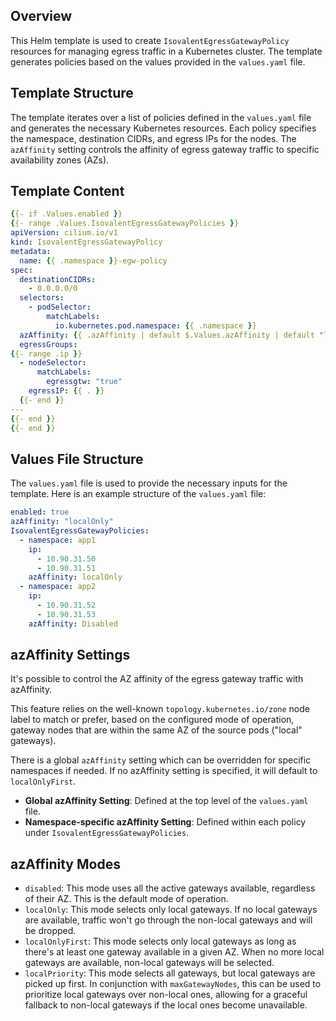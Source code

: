 ## Overview
This Helm template is used to create `IsovalentEgressGatewayPolicy` resources for managing egress traffic in a Kubernetes cluster. The template generates policies based on the values provided in the `values.yaml` file.

## Template Structure
The template iterates over a list of policies defined in the `values.yaml` file and generates the necessary Kubernetes resources. Each policy specifies the namespace, destination CIDRs, and egress IPs for the nodes. The `azAffinity` setting controls the affinity of egress gateway traffic to specific availability zones (AZs).

## Template Content
```yaml
{{- if .Values.enabled }}
{{- range .Values.IsovalentEgressGatewayPolicies }}
apiVersion: cilium.io/v1
kind: IsovalentEgressGatewayPolicy
metadata:
  name: {{ .namespace }}-egw-policy
spec:
  destinationCIDRs:
    - 0.0.0.0/0
  selectors:
    - podSelector:
        matchLabels:
          io.kubernetes.pod.namespace: {{ .namespace }}
  azAffinity: {{ .azAffinity | default $.Values.azAffinity | default "localOnlyFirst" }}
  egressGroups:
{{- range .ip }}
  - nodeSelector:
      matchLabels:
        egressgtw: "true"
    egressIP: {{ . }}
  {{- end }}
---
{{- end }}
{{- end }}
```

## Values File Structure
The `values.yaml` file is used to provide the necessary inputs for the template. Here is an example structure of the `values.yaml` file:

```yaml
enabled: true
azAffinity: "localOnly"
IsovalentEgressGatewayPolicies:
  - namespace: app1
    ip:
      - 10.90.31.50
      - 10.90.31.51
    azAffinity: localOnly
  - namespace: app2
    ip:
      - 10.90.31.52
      - 10.90.31.53
    azAffinity: Disabled
```

## azAffinity Settings
It's possible to control the AZ affinity of the egress gateway traffic with azAffinity.

This feature relies on the well-known `topology.kubernetes.io/zone` node label to match or prefer, based on the configured mode of operation, gateway nodes that are within the same AZ of the source pods ("local" gateways). 

There is a global `azAffinity` setting which can be overridden for specific namespaces if needed. If no azAffinity setting is specified, it will default to `localOnlyFirst`. 

- **Global azAffinity Setting**: Defined at the top level of the `values.yaml` file.
- **Namespace-specific azAffinity Setting**: Defined within each policy under `IsovalentEgressGatewayPolicies`.

## azAffinity Modes
- `disabled`: This mode uses all the active gateways available, regardless of their AZ. This is the default mode of operation.
- `localOnly`: This mode selects only local gateways. If no local gateways are available, traffic won't go through the non-local gateways and will be dropped.
- `localOnlyFirst`: This mode selects only local gateways as long as there's at least one gateway available in a given AZ. When no more local gateways are available, non-local gateways will be selected.
- `localPriority`: This mode selects all gateways, but local gateways are picked up first. In conjunction with `maxGatewayNodes`, this can be used to prioritize local gateways over non-local ones, allowing for a graceful fallback to non-local gateways if the local ones become unavailable.
